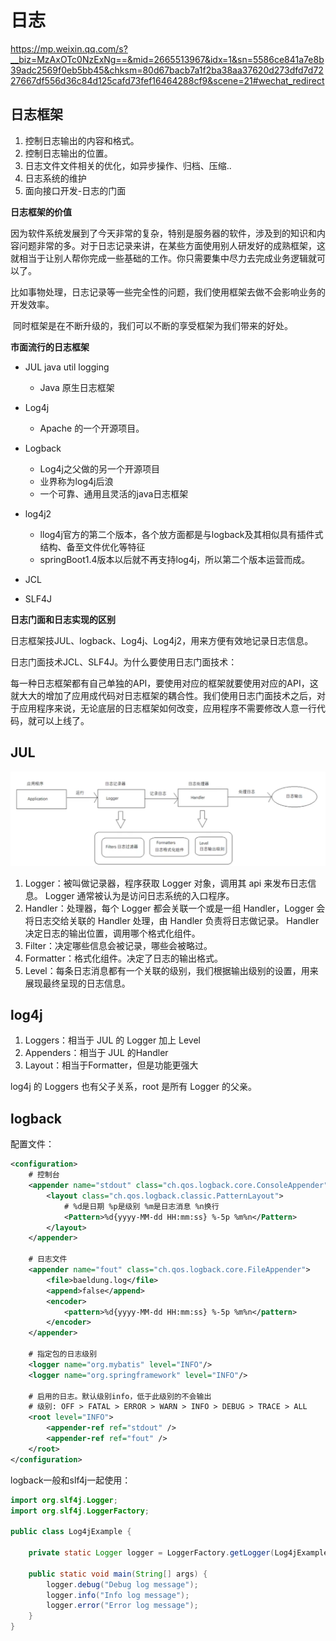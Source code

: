# 日志

https://mp.weixin.qq.com/s?__biz=MzAxOTc0NzExNg==&mid=2665513967&idx=1&sn=5586ce841a7e8b39adc2569f0eb5bb45&chksm=80d67bacb7a1f2ba38aa37620d273dfd7d7227667df556d36c84d125cafd73fef16464288cf9&scene=21#wechat_redirect


## 日志框架

1. 控制日志输出的内容和格式。
2. 控制日志输出的位置。
3. 日志文件文件相关的优化，如异步操作、归档、压缩..
4. 日志系统的维护
5. 面向接口开发-日志的门面

**日志框架的价值**

因为软件系统发展到了今天非常的复杂，特别是服务器的软件，涉及到的知识和内容问题非常的多。对于日志记录来讲，在某些方面使用别人研发好的成熟框架，这就相当于让别人帮你完成一些基础的工作。你只需要集中尽力去完成业务逻辑就可以了。

​	比如事物处理，日志记录等一些完全性的问题，我们使用框架去做不会影响业务的开发效率。	

​	同时框架是在不断升级的，我们可以不断的享受框架为我们带来的好处。

**市面流行的日志框架**

- JUL java util logging 
  - Java 原生日志框架

- Log4j
  - Apache 的一个开源项目。

- Logback
  - Log4j之父做的另一个开源项目
  - 业界称为log4j后浪
  - 一个可靠、通用且灵活的java日志框架
- log4j2
  - llog4j官方的第二个版本，各个放方面都是与logback及其相似具有插件式结构、备至文件优化等特征
  - springBoot1.4版本以后就不再支持log4j，所以第二个版本运营而成。
- JCL
- SLF4J 

**日志门面和日志实现的区别**

日志框架技JUL、logback、Log4j、Log4j2，用来方便有效地记录日志信息。

日志门面技术JCL、SLF4J。为什么要使用日志门面技术：

每一种日志框架都有自己单独的API，要使用对应的框架就要使用对应的API，这就大大的增加了应用成代码对日志框架的耦合性。我们使用日志门面技术之后，对于应用程序来说，无论底层的日志框架如何改变，应用程序不需要修改人意一行代码，就可以上线了。

## JUL

![](日志.assets/Snipaste_2022-02-03_21-24-08.png)

1. Logger：被叫做记录器，程序获取 Logger 对象，调用其 api 来发布日志信息。 Logger 通常被认为是访问日志系统的入口程序。
2. Handler：处理器，每个 Logger 都会关联一个或是一组 Handler，Logger 会将日志交给关联的 Handler 处理，由 Handler 负责将日志做记录。 Handler 决定日志的输出位置，调用哪个格式化组件。
3. Filter：决定哪些信息会被记录，哪些会被略过。
4. Formatter：格式化组件。决定了日志的输出格式。
5. Level：每条日志消息都有一个关联的级别，我们根据输出级别的设置，用来展现最终呈现的日志信息。

## log4j

1. Loggers：相当于 JUL 的 Logger 加上 Level
2. Appenders：相当于 JUL 的Handler
3. Layout：相当于Formatter，但是功能更强大

log4j 的 Loggers 也有父子关系，root 是所有 Logger 的父亲。

## logback

配置文件：

```xml
<configuration>
    # 控制台
    <appender name="stdout" class="ch.qos.logback.core.ConsoleAppender">
        <layout class="ch.qos.logback.classic.PatternLayout">
            # %d是日期 %p是级别 %m是日志消息 %n换行
            <Pattern>%d{yyyy-MM-dd HH:mm:ss} %-5p %m%n</Pattern>
        </layout>
    </appender>

    # 日志文件
    <appender name="fout" class="ch.qos.logback.core.FileAppender">
        <file>baeldung.log</file>
        <append>false</append>
        <encoder>
            <pattern>%d{yyyy-MM-dd HH:mm:ss} %-5p %m%n</pattern>
        </encoder>
    </appender>

    # 指定包的日志级别
    <logger name="org.mybatis" level="INFO"/>
    <logger name="org.springframework" level="INFO"/>

    # 启用的日志。默认级别info，低于此级别的不会输出
    # 级别: OFF > FATAL > ERROR > WARN > INFO > DEBUG > TRACE > ALL
    <root level="INFO">
        <appender-ref ref="stdout" />
        <appender-ref ref="fout" />
    </root>
</configuration>
```

logback一般和slf4j一起使用：

```java
import org.slf4j.Logger;
import org.slf4j.LoggerFactory;

public class Log4jExample {

    private static Logger logger = LoggerFactory.getLogger(Log4jExample.class);

    public static void main(String[] args) {
        logger.debug("Debug log message");
        logger.info("Info log message");
        logger.error("Error log message");
    }
}
```

